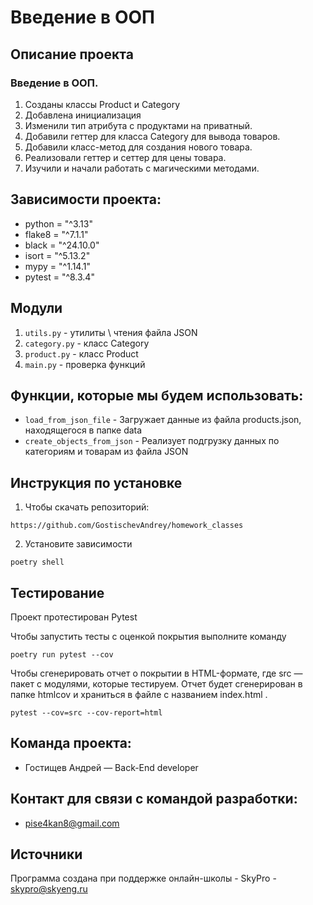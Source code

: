 # Введение в ООП

## Описание проекта
### Введение в ООП. 
1. Созданы классы Product и Category
2. Добавлена инициализация
3. Изменили тип атрибута с продуктами на приватный.
4. Добавили геттер для класса Category для вывода товаров.
5. Добавили класс-метод для создания нового товара.
6. Реализовали геттер и сеттер для цены товара.
7. Изучили и начали работать с магическими методами.
## Зависимости проекта:
* python = "^3.13"
* flake8 = "^7.1.1"
* black = "^24.10.0"
* isort = "^5.13.2"
* mypy = "^1.14.1"
* pytest = "^8.3.4"
## Модули
1. `utils.py` - утилиты \ чтения файла JSON
2. `category.py` - класс Category 
3. `product.py` - класс Product
4. `main.py` - проверка функций
## Функции, которые мы будем использовать:
* `load_from_json_file` - Загружает данные из файла products.json, находящегося в папке data
* `create_objects_from_json` - Реализует подгрузку данных по категориям и товарам из файла JSON
## Инструкция по установке
1. Чтобы скачать репозиторий:
```commandline
https://github.com/GostischevAndrey/homework_classes
```
2. Установите зависимости
```commandline
poetry shell
```
## Тестирование 
Проект протестирован Pytest

Чтобы запустить тесты с оценкой покрытия выполните команду
```commandline
poetry run pytest --cov
```
Чтобы сгенерировать отчет о покрытии в HTML-формате, где src — пакет c модулями, которые тестируем. 
Отчет будет сгенерирован в папке htmlcov и храниться в файле с названием index.html
.
```commandline
pytest --cov=src --cov-report=html
```
## Команда проекта:
* Гостищев Андрей — Back-End developer
## Контакт для связи с командой разработки:
* pise4kan8@gmail.com
## Источники
Программа создана при поддержке онлайн-школы - SkyPro - skypro@skyeng.ru